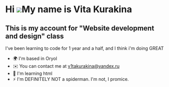 Hi ![](https://user-images.githubusercontent.com/18350557/176309783-0785949b-9127-417c-8b55-ab5a4333674e.gif)My name is Vita Kurakina
=====================================================================================================================================

This is my account for "Website development and design" class
-------------------------------------------------------------

I've been learning to code for 1 year and a half, and I think i'm doing GREAT

* 🌍  I'm based in Oryol
* ✉️  You can contact me at [v1takurakina@yandex.ru](mailto:v1takurakina@yandex.ru)
* 🧠  I'm learning html
* ⚡  I'm DEFINITELY NOT a spiderman. I'm not, I promice.
